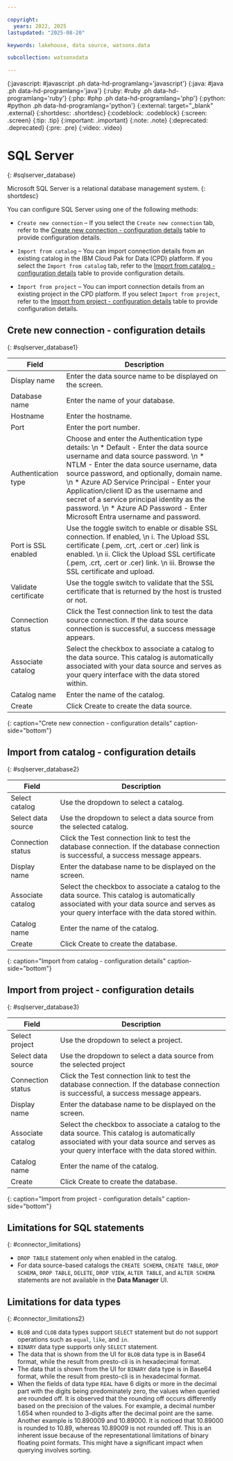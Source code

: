 ```yaml
---

copyright:
  years: 2022, 2025
lastupdated: "2025-08-20"

keywords: lakehouse, data source, watsonx.data

subcollection: watsonxdata

---
```


{:javascript: #javascript .ph data-hd-programlang='javascript'}
{:java: #java .ph data-hd-programlang='java'}
{:ruby: #ruby .ph data-hd-programlang='ruby'}
{:php: #php .ph data-hd-programlang='php'}
{:python: #python .ph data-hd-programlang='python'}
{:external: target="_blank" .external}
{:shortdesc: .shortdesc}
{:codeblock: .codeblock}
{:screen: .screen}
{:tip: .tip}
{:important: .important}
{:note: .note}
{:deprecated: .deprecated}
{:pre: .pre}
{:video: .video}

# SQL Server
{: #sqlserver_database}

Microsoft SQL Server is a relational database management system.
{: shortdesc}

You can configure SQL Server  using one of the following methods:
- `Create new connection` – If you select the `Create new connection` tab, refer to the [Create new connection - configuration details](/docs/watsonxdata?topic=watsonxdata-sqlserver_database#sqlserver_database1) table to provide configuration details.

- `Import from catalog` – You can import connection details from an existing catalog in the IBM Cloud Pak for Data (CPD) platform. If you select the `Import from catalog` tab, refer to the [Import from catalog - configuration details](/docs/watsonxdata?topic=watsonxdata-sqlserver_database#sqlserver_database2) table to provide configuration details.

- `Import from project` – You can import connection details from an existing project in the CPD platform. If you select `Import from project`, refer to the [Import from project - configuration details](/docs/watsonxdata?topic=watsonxdata-sqlserver_database#sqlserver_database3) table to provide configuration details.

## Crete new connection - configuration details
{: #sqlserver_database1}

 | Field           | Description        |
 |------------------|--------------------|
 | Display name    | Enter the data source name to be displayed on the screen. |
 | Database name     | Enter the name of your database.|
 | Hostname            | Enter the hostname.  |
 | Port             | Enter the port number. |
 | Authentication type| Choose and enter the Authentication type details: \n * Default - Enter the data source username and data source password. \n * NTLM - Enter the data source username, data source password, and optionally, domain name. \n * Azure AD Service Principal - Enter your Application/client ID as the username and secret of a service principal identity as the password. \n * Azure AD Password - Enter Microsoft Entra username and password.|
 | Port is SSL enabled   | Use the toggle switch to enable or disable SSL connection. If enabled, \n i. The Upload SSL certificate (.pem, .crt, .cert or .cer) link is enabled. \n ii. Click the Upload SSL certificate (.pem, .crt, .cert or .cer) link. \n iii. Browse the SSL certificate and upload.|
 | Validate certificate | Use the toggle switch to validate that the SSL certificate that is returned by the host is trusted or not. |
 | Connection status     | Click the Test connection link to test the data source connection. If the data source connection is successful, a success message appears.|
 | Associate catalog  | Select the checkbox to associate a catalog to the data source. This catalog is automatically associated with your data source and serves as your query interface with the data stored within. |
 | Catalog name | Enter the name of the catalog. |
 | Create | Click Create to create the data source. |
 {: caption="Crete new connection - configuration details" caption-side="bottom"}

## Import from catalog - configuration details
{: #sqlserver_database2}

 | Field | Description |
| --- | --- |
| Select catalog | Use the dropdown to select a catalog. |
| Select data source | Use the dropdown to select a data source from the selected catalog. |
| Connection status | Click the Test connection link to test the database connection. If the database connection is successful, a success message appears. |
| Display name | Enter the database name to be displayed on the screen. |
| Associate catalog | Select the checkbox to associate a catalog to the data source. This catalog is automatically associated with your data source and serves as your query interface with the data stored within. |
| Catalog name | Enter the name of the catalog. |
| Create | Click Create to create the database. |
{: caption="Import from catalog - configuration details" caption-side="bottom"}


## Import from project - configuration details
{: #sqlserver_database3}

| Field | Description |
| --- | --- |
| Select project | Use the dropdown to select a project. |
| Select data source | Use the dropdown to select a data source from the selected project |
| Connection status | Click the Test connection link to test the database connection. If the database connection is successful, a success message appears. |
| Display name | Enter the database name to be displayed on the screen. |
| Associate catalog | Select the checkbox to associate a catalog to the data source. This catalog is automatically associated with your data source and serves as your query interface with the data stored within. |
| Catalog name | Enter the name of the catalog. |
| Create | Click Create to create the database. |
{: caption="Import from project - configuration details" caption-side="bottom"}

## Limitations for SQL statements
{: #connector_limitations}

* `DROP TABLE` statement only when enabled in the catalog.
* For data source-based catalogs the `CREATE SCHEMA`, `CREATE TABLE`, `DROP SCHEMA`, `DROP TABLE`, `DELETE`, `DROP VIEW`, `ALTER TABLE`, and `ALTER SCHEMA` statements are not available in the **Data Manager** UI.

## Limitations for data types
{: #connector_limitations2}

* `BLOB` and `CLOB` data types support `SELECT` statement but do not support operations such as `equal`, `like`, and `in`.
* `BINARY` data type supports only `SELECT` statement.
* The data that is shown from the UI for `BLOB` data type is in Base64 format, while the result from presto-cli is in hexadecimal format.
* The data that is shown from the UI for `BINARY` data type is in Base64 format, while the result from presto-cli is in hexadecimal format.
* When the fields of data type `REAL` have 6 digits or more in the decimal part with the digits being predominately zero, the values when queried are rounded off. It is observed that the rounding off occurs differently based on the precision of the values. For example, a decimal number 1.654 when rounded to 3-digits after the decimal point are the same. Another example is 10.890009 and 10.89000. It is noticed that 10.89000 is rounded to 10.89, whereas 10.89009 is not rounded off. This is an inherent issue because of the representational limitations of binary floating point formats. This might have a significant impact when querying involves sorting.
